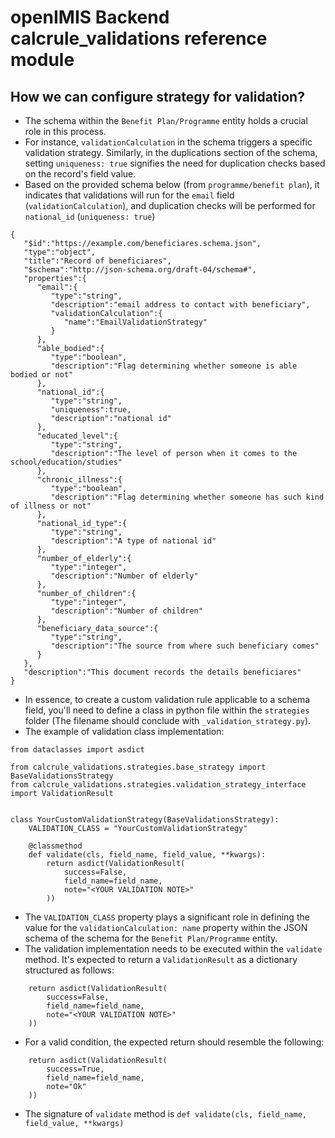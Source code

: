 # openIMIS Backend calcrule_validations reference module

## How we can configure strategy for validation?
* The schema within the `Benefit Plan/Programme` entity holds a crucial role in this process.
* For instance, `validationCalculation` in the schema triggers a specific validation strategy. Similarly, in the duplications section of the schema, 
setting `uniqueness: true` signifies the need for duplication checks based on the record's field value.
* Based on the provided schema below (from `programme/benefit plan`), it indicates that validations will run for the `email` 
field (`validationCalculation`), and duplication checks will be performed for `national_id` (`uniqueness: true`)
```
{
   "$id":"https://example.com/beneficiares.schema.json",
   "type":"object",
   "title":"Record of beneficiares",
   "$schema":"http://json-schema.org/draft-04/schema#",
   "properties":{
      "email":{
         "type":"string",
         "description":"email address to contact with beneficiary",
         "validationCalculation":{
            "name":"EmailValidationStrategy"
         }
      },
      "able_bodied":{
         "type":"boolean",
         "description":"Flag determining whether someone is able bodied or not"
      },
      "national_id":{
         "type":"string",
         "uniqueness":true,
         "description":"national id"
      },
      "educated_level":{
         "type":"string",
         "description":"The level of person when it comes to the school/education/studies"
      },
      "chronic_illness":{
         "type":"boolean",
         "description":"Flag determining whether someone has such kind of illness or not"
      },
      "national_id_type":{
         "type":"string",
         "description":"A type of national id"
      },
      "number_of_elderly":{
         "type":"integer",
         "description":"Number of elderly"
      },
      "number_of_children":{
         "type":"integer",
         "description":"Number of children"
      },
      "beneficiary_data_source":{
         "type":"string",
         "description":"The source from where such beneficiary comes"
      }
   },
   "description":"This document records the details beneficiares"
}
```
* In essence, to create a custom validation rule applicable to a schema field, 
you'll need to define a class in python file within the `strategies` folder 
(The filename should conclude with `_validation_strategy.py`). 
* The example of validation class implementation:
```
from dataclasses import asdict

from calcrule_validations.strategies.base_strategy import BaseValidationsStrategy
from calcrule_validations.strategies.validation_strategy_interface import ValidationResult


class YourCustomValidationStrategy(BaseValidationsStrategy):
    VALIDATION_CLASS = "YourCustomValidationStrategy"

    @classmethod
    def validate(cls, field_name, field_value, **kwargs):
        return asdict(ValidationResult(
            success=False,
            field_name=field_name,
            note="<YOUR VALIDATION NOTE>"
        ))

```
* The `VALIDATION_CLASS` property plays a significant role in defining the value for the `validationCalculation: name` 
property within the JSON schema of the schema for the `Benefit Plan/Programme` entity.
* The validation implementation needs to be executed within the `validate` method. 
It's expected to return a `ValidationResult` as a dictionary structured as follows:
```
    return asdict(ValidationResult(
        success=False,
        field_name=field_name,
        note="<YOUR VALIDATION NOTE>"
    ))
```
* For a valid condition, the expected return should resemble the following:
```
    return asdict(ValidationResult(
        success=True,
        field_name=field_name,
        note="Ok"
    ))
```
* The signature of `validate` method is `def validate(cls, field_name, field_value, **kwargs)`